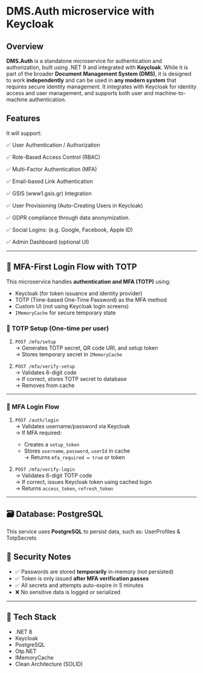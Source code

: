 ﻿# DMS.Auth microservice with Keycloak

## Overview
**DMS.Auth** is a standalone microservice for authentication and authorization, built using .NET 9 and integrated with **Keycloak**. 
While it is part of the broader **Document Management System (DMS)**, it is designed to work **independently** and can be used in **any modern system** 
that requires secure identity management. 
It integrates with Keycloak for identity access and user management, and supports both user and machine-to-machine authentication.

## Features
It will support:

✅ User Authentication / Authorization

✅ Role-Based Access Control (RBAC)

✅ Multi-Factor Authentication (MFA)

✅ Email-based Link Authentication

✅ GSIS (www1.gsis.gr) Integration

✅ User Provisioning (Auto-Creating Users in Keycloak)

✅ GDPR compliance through data anonymization.

✅ Social Logins: (e.g. Google, Facebook, Apple ID)

✅ Admin Dashboard (optional UI)

---

## 🧭 MFA-First Login Flow with TOTP
This microservice handles **authentication and MFA (TOTP)** using:

- Keycloak (for token issuance and identity provider)
- TOTP (Time-based One-Time Password) as the MFA method
- Custom UI (not using Keycloak login screens)
- `IMemoryCache` for secure temporary state

### 🔐 TOTP Setup (One-time per user)
1. `POST /mfa/setup`  
   → Generates TOTP secret, QR code URI, and setup token  
   → Stores temporary secret in `IMemoryCache`

2. `POST /mfa/verify-setup`  
   → Validates 6-digit code  
   → If correct, stores TOTP secret to database  
   → Removes from cache

---

### 🔑 MFA Login Flow
1. `POST /auth/login`  
   → Validates username/password via Keycloak  
   → If MFA required:
     - Creates a `setup_token`
     - Stores `username`, `password`, `userId` in cache  
   → Returns `mfa_required = true` or token

2. `POST /mfa/verify-login`  
   → Validates 6-digit TOTP code  
   → If correct, issues Keycloak token using cached login  
   → Returns `access_token`, `refresh_token`


---

## 🗃️ Database: PostgreSQL
This service uses **PostgreSQL** to persist data, such as: UserProfiles & TotpSecrets

## 🔐 Security Notes
- ✅ Passwords are stored **temporarily** in-memory (not persisted)
- ✅ Token is only issued **after MFA verification passes**
- ✅ All secrets and attempts auto-expire in 5 minutes
- ❌ No sensitive data is logged or serialized

---

## 🚀 Tech Stack
- .NET 8
- Keycloak
- PostgreSQL
- Otp.NET
- IMemoryCache
- Clean Architecture (SOLID)
